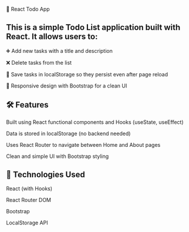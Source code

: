 📌 React Todo App

## This is a simple Todo List application built with React. It allows users to:

➕ Add new tasks with a title and description

❌ Delete tasks from the list

💾 Save tasks in localStorage so they persist even after page reload

📱 Responsive design with Bootstrap for a clean UI

## 🛠️ Features

Built using React functional components and Hooks (useState, useEffect)

Data is stored in localStorage (no backend needed)

Uses React Router to navigate between Home and About pages

Clean and simple UI with Bootstrap styling

## 🚀 Technologies Used

React (with Hooks)

React Router DOM

Bootstrap

LocalStorage API